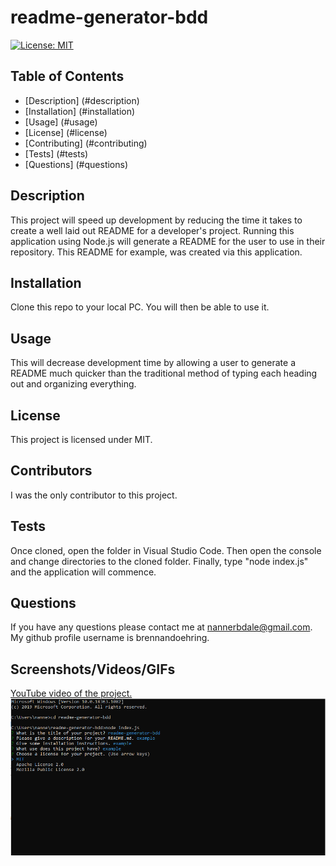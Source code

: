 
  # readme-generator-bdd
  [![License: MIT](https://img.shields.io/badge/License-MIT-yellow.svg)](https://opensource.org/licenses/MIT)

  ## Table of Contents
  - [Description] (#description)
  - [Installation] (#installation)
  - [Usage] (#usage)
  - [License] (#license)
  - [Contributing] (#contributing)
  - [Tests] (#tests)
  - [Questions] (#questions)

  ## Description 
  This project will speed up development by reducing the time it takes to create a well laid out README for a developer's project. Running this application using Node.js will generate a README for the user to use in their repository. This README for example, was created via this application.

  ## Installation
  Clone this repo to your local PC. You will then be able to use it.

  ## Usage
  This will decrease development time by allowing a user to generate a README much quicker than the traditional method of typing each heading out and organizing everything.

  ## License
  This project is licensed under MIT.

  ## Contributors
  I was the only contributor to this project.

  ## Tests
  Once cloned, open the folder in Visual Studio Code. Then open the console and change directories to the cloned folder. Finally, type "node index.js" and the application will commence.

  ## Questions
  If you have any questions please contact me at nannerbdale@gmail.com. My github profile username is brennandoehring.

  ## Screenshots/Videos/GIFs
  [YouTube video of the project.](https://www.youtube.com/watch?v=sm4axz_Ft9Y)
  ![Screenshot](/assets/screenshot.png)

  

